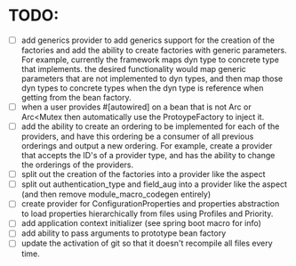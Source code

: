 # TODO:
- [ ] add generics provider to add generics support for the creation of the factories and add the ability to create factories with generic parameters. For example, currently the framework maps dyn type to concrete type that implements. the desired functionality would map generic parameters that are not implemented to dyn types, and then map those dyn types to concrete types when the dyn type is reference when getting from the bean factory. 
- [ ] when a user provides #[autowired] on a bean that is not Arc or Arc<Mutex then automatically use the ProtoypeFactory to inject it.
- [ ] add the ability to create an ordering to be implemented for each of the providers, and have this ordering be a consumer of all previous orderings and output a new ordering. For example, create a provider that accepts the ID's of a provider type, and has the ability to change the orderings of the providers.
- [ ] split out the creation of the factories into a provider like the aspect
- [ ] split out authentication_type and field_aug into a provider like the aspect (and then remove module_macro_codegen entirely)
- [ ] create provider for ConfigurationProperties and properties abstraction to load properties hierarchically from files using Profiles and Priority.
- [ ] add application context initializer (see spring boot macro for info)
- [ ] add ability to pass arguments to prototype bean factory
- [ ] update the activation of git so that it doesn't recompile all files every time. 